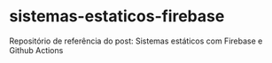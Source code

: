 # sistemas-estaticos-firebase
Repositório de referência do post: Sistemas estáticos com Firebase e Github Actions
